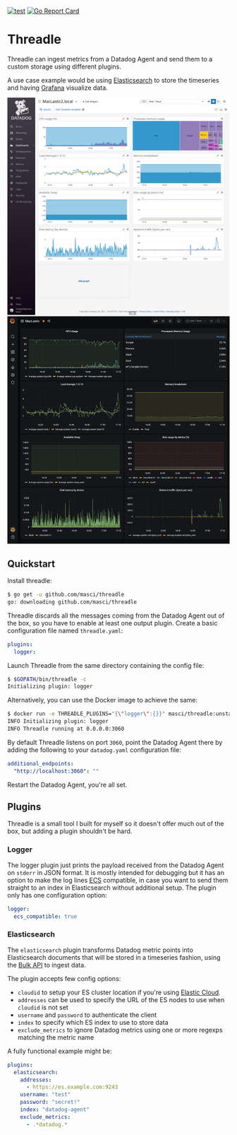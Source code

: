 [![test](https://github.com/masci/threadle/actions/workflows/test.yaml/badge.svg?branch=main)](https://github.com/masci/threadle/actions/workflows/test.yaml)
[![Go Report Card](https://goreportcard.com/badge/github.com/masci/threadle)](https://goreportcard.com/report/github.com/masci/threadle)

# Threadle

Threadle can ingest metrics from a Datadog Agent and send them to a custom storage using different plugins.

A use case example would be using [Elasticsearch](https://www.elastic.co/elasticsearch/) to store the
timeseries and having [Grafana](https://grafana.com/oss/grafana/) visualize data.

![Datadog](img/datadog.png)
![Grafana](img/grafana.png)

## Quickstart

Install threadle:

```bash
$ go get -u github.com/masci/threadle
go: downloading github.com/masci/threadle
```

Threadle discards all the messages coming from the Datadog Agent out of the box, so you have to enable at
least one output plugin. Create a basic configuration file named `threadle.yaml`:

```yaml
plugins:
  logger:
```

Launch Threadle from the same directory containing the config file:

```bash
$ $GOPATH/bin/threadle -c
Initializing plugin: logger
```

Alternatively, you can use the Docker image to achieve the same:

```bash
$ docker run -e THREADLE_PLUGINS="{\"logger\":{}}" masci/threadle:unstable
INFO Initializing plugin: logger
INFO Threadle running at 0.0.0.0:3060
```

By default Threadle listens on port `3060`, point the Datadog Agent there by adding the following to your
`datadog.yaml` configuration file:

```yaml
additional_endpoints:
  "http://localhost:3060": ""
```

Restart the Datadog Agent, you're all set.

## Plugins

Threadle is a small tool I built for myself so it doesn't offer much out of the box, but adding a plugin
shouldn't be hard.

### Logger

The logger plugin just prints the payload received from the Datadog Agent on `stderr` in JSON format. It
is mostly intended for debugging but it has an option to make the log lines [ECS](https://www.elastic.co/guide/en/ecs/current/index.html)
compatible, in case you want to send them straight to an index in Elasticsearch without additional setup.
The plugin only has one configuration option:

```yaml
logger:
  ecs_compatible: true
```

### Elasticsearch

The `elasticsearch` plugin transforms Datadog metric points into Elasticsearch documents that will be
stored in a timeseries fashion, using the
[Bulk API](https://www.elastic.co/guide/en/elasticsearch/reference/current/docs-bulk.html) to ingest data.

The plugin accepts few config options:

- `cloudid` to setup your ES cluster location if you're using [Elastic Cloud](https://elastic.co/cloud).
- `addresses` can be used to specify the URL of the ES nodes to use when `cloudid` is not set
- `username` and `password` to authenticate the client
- `index` to specify which ES index to use to store data
- `exclude_metrics` to ignore Datadog metrics using one or more regexps matching the metric name

A fully functional example might be:

```yaml
plugins:
  elasticsearch:
    addresses:
      - https://es.example.com:9243
    username: "test"
    password: "secret!"
    index: "datadog-agent"
    exclude_metrics:
      - .*datadog.*
```
